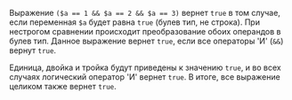 Выражение `($a == 1 && $a == 2 && $a == 3)` вернет `true` в том случае, если переменная `$a` будет равна `true` (булев тип, не строка). При нестрогом сравнении происходит преобразование обоих операндов в булев тип. Данное выражение вернет `true`, если все операторы 'И' (`&&`) вернут `true`.

Единица, двойка и тройка будут приведены к значению `true`, и во всех случаях логический оператор 'И' вернет `true`. В итоге, все выражение целиком также вернет `true`.